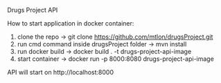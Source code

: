 Drugs Project API

How to start application in docker container:
1. clone the repo -> git clone https://github.com/mtlon/drugsProject.git
2. run cmd command inside drugsProject folder -> mvn install
3. run docker build -> docker build . -t drugs-project-api-image
4. start container -> docker run -p 8000:8080 drugs-project-api-image

API will start on http://localhost:8000
